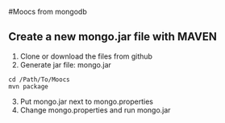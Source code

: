 #Moocs from mongodb

## Create a new mongo.jar file with MAVEN
1) Clone or download the files from github <br />
2) Generate jar file: mongo.jar
```{r, engine='sh', count_lines}
cd /Path/To/Moocs
mvn package
```
3) Put mongo.jar next to mongo.properties  <br />
4) Change mongo.properties and run mongo.jar

